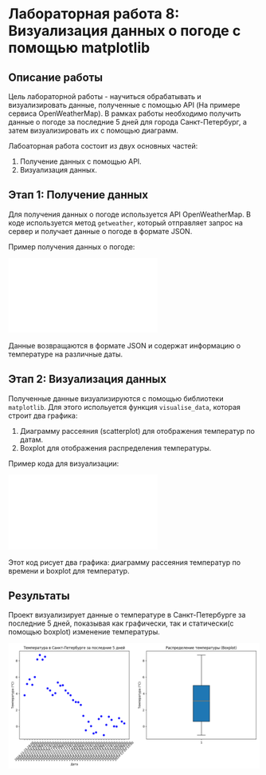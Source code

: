 # Лабораторная работа 8: Визуализация данных о погоде с помощью matplotlib

## Описание работы

Цель лабораторной работы - научиться обрабатывать и визуализировать данные, полученные с помощью API (На примере сервиса OpenWeatherMap). В рамках работы необходимо получить данные о погоде за последние 5 дней для города Санкт-Петербург, а затем визуализировать их с помощью диаграмм.

Лабоаторная работа состоит из двух основных частей:

1. Получение данных с помощью API.
2. Визуализация данных.

## Этап 1: Получение данных

Для получения данных о погоде используется API OpenWeatherMap. В коде используется метод `getweather`, который отправляет запрос на сервер и получает данные о погоде в формате JSON.

Пример получения данных о погоде:

![Weather_data_fetcher.py](Weather_data_fetcher.py)

Данные возвращаются в формате JSON и содержат информацию о температуре на различные даты.

## Этап 2: Визуализация данных

Полученные данные визуализируются с помощью библиотеки ```matplotlib```. Для этого испольуется функция ```visualise_data```, которая строит два графика:

1. Диаграмму рассеяния (scatterplot) для отображения температур по датам.
2. Boxplot для отображения распределения температуры.

Пример кода для визуализации:

![Weather-visualiser.py](Weather-visualizer.py)

Этот код рисует два графика: диаграмму рассеяния температур по времени и boxplot для температур.

## Результаты

Проект визуализирует данные о температуре в Санкт-Петербурге за последние 5 дней, показывая как графически, так и статически(с помощью boxplot) изменение температуры.

![Графики](Figure_1.png)
